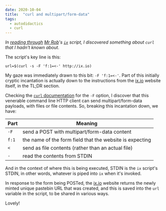 ```yaml
---
date: 2020-10-04
title:  "curl and multipart/form-data"
tags:
  - autodidactics
  - curl
---
```

_In [reading through](/autodidactics/2020/10/03/using-exec-to-jump.html) [Mr Rob](https://rwx.gg/)'s [`ix`](https://gitlab.com/rwxrob/dotfiles/-/blob/master/scripts/ix) script, I discovered something about `curl` that I hadn't known about._

The script's key line is this:

```shell
url=$(curl -s -F 'f:1=<-' http://ix.io)
```

My gaze was immediately drawn to this bit: `-F 'f:1=<-'`. Part of this initially cryptic incantation is actually down to the instructions from the [ix.io](http://ix.io) website itself, in the TL;DR section.

Checking the [`curl` documentation](https://curl.haxx.se/docs/manpage.html) for the `-F` option, I discover that this venerable command line HTTP client can send multipart/form-data payloads, with files or file contents. So, breaking this incantation down, we have:

|Part|Meaning|
|-|-|
|`-F`|send a POST with multipart/form-data content|
|`f:1`|the name of the form field that the website is expecting|
|`<`|send as file contents (rather than an actual file)|
|`-`|read the contents from STDIN|

And in the context of where this is being executed, STDIN is the `ix` script's STDIN, in other words, whatever is piped into `ix` when it's invoked.

In response to the form being POSTed, the [ix.io](http://ix.io) website returns the newly minted unique pastebin URL that was created, and this is saved into the `url` variable in the script, to be shared in various ways.

Lovely!
